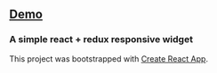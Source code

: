## [Demo](http://widget.m23fifa.fe5.a-level.com.ua/)

### A simple react + redux responsive widget

This project was bootstrapped with [Create React App](https://github.com/facebookincubator/create-react-app).
